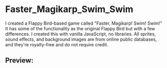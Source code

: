 # Faster_Magikarp_Swim_Swim

I created a Flappy Bird-based game called "Faster, Magikarp! Swim! Swim!" It has some of the functionality as the original Flappy Bird but with a few differences. I created this with vanilla JavaScript, no libraries. All sprites, sound effects, and background images are from online public databases, and they're royalty-free and do not require credit.


## Preview:
